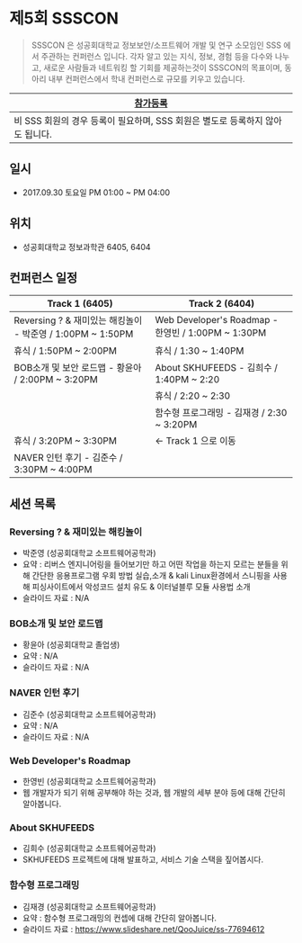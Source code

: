

# 제5회 SSSCON

>SSSCON 은 성공회대학교 정보보안/소프트웨어 개발 및 연구 소모임인 SSS 에서 주관하는 컨퍼런스 입니다.
>각자 알고 있는 지식, 정보, 경험 등을 다수와 나누고, 새로운 사람들과 네트워킹 할 기회를 제공하는것이 SSSCON의 목표이며, 동아리 내부 컨퍼런스에서 학내 컨퍼런스로 규모를 키우고 있습니다.

| [참가등록](https://goo.gl/forms/pokgksYd5ExdG8wx2) |
| --- |
| 비 SSS 회원의 경우 등록이 필요하며, SSS 회원은 별도로 등록하지 않아도 됩니다. |

## 일시
- 2017.09.30 토요일 PM 01:00 ~ PM 04:00

## 위치
- 성공회대학교 정보과학관 6405, 6404

## 컨퍼런스 일정
| Track 1 (6405)| Track 2 (6404)|
| --- | --- |
| Reversing ? & 재미있는 해킹놀이 - 박준영 / 1:00PM ~ 1:50PM | Web Developer's Roadmap - 한영빈 / 1:00PM ~ 1:30PM |
| 휴식 / 1:50PM ~ 2:00PM| 휴식 / 1:30 ~ 1:40PM |
| BOB소개 및 보안 로드맵 - 황윤아 / 2:00PM ~ 3:20PM | About SKHUFEEDS - 김희수 / 1:40PM ~ 2:20 |
| | 휴식 / 2:20 ~ 2:30 |
| | 함수형 프로그래밍 - 김재경 / 2:30 ~ 3:20PM |
| 휴식 / 3:20PM ~ 3:30PM | <-  Track 1 으로 이동 |
| NAVER 인턴 후기 - 김준수 / 3:30PM ~ 4:00PM| |

## 세션 목록

### Reversing ? & 재미있는 해킹놀이
- 박준영 (성공회대학교 소프트웨어공학과)
- 요약 : 리버스 엔지니어링을 들어보기만 하고 어떤 작업을 하는지 모르는 분들을 위해 간단한 응용프로그램 우회 방법 실습,소개 & kali Linux환경에서 스니핑을 사용해 피싱사이트에서 악성코드 설치 유도 & 이터널블루 모듈 사용법 소개
- 슬라이드 자료 : N/A

### BOB소개 및 보안 로드맵
- 황윤아 (성공회대학교 졸업생)
- 요약 : N/A
- 슬라이드 자료 : N/A

### NAVER 인턴 후기
- 김준수 (성공회대학교 소프트웨어공학과)
- 요약 : N/A
- 슬라이드 자료 : N/A

### Web Developer's Roadmap
- 한영빈 (성공회대학교 소프트웨어공학과)
- 웹 개발자가 되기 위해 공부해야 하는 것과, 웹 개발의 세부 분야 등에 대해 간단히 알아봅니다.

### About SKHUFEEDS
- 김희수 (성공회대학교 소프트웨어공학과)
- SKHUFEEDS 프로젝트에 대해 발표하고, 서비스 기술 스택을 짚어봅시다.

### 함수형 프로그래밍
- 김재경 (성공회대학교 소프트웨어공학과)
- 요약 : 함수형 프로그래밍의 컨셉에 대해 간단히 알아봅니다.
- 슬라이드 자료 : https://www.slideshare.net/QooJuice/ss-77694612